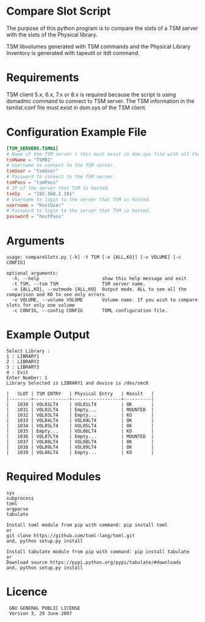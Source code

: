 # Compare Slot Script

The purpose of this python program is to compare the slots of a TSM server 
with the slots of the Physical library.

TSM libvolumes generated with TSM commands and the Physical Library Inventory 
is generated with tapeutil or itdt command.

# Requirements

TSM client 5.x, 6.x, 7.x or 8.x is required because the script is using dsmadmc command to 
connect to TSM server. 
The TSM information in the tsmlist.conf file must exist in dsm.sys of the TSM client.

# Configuration Example File
```toml
[TSM_SERVERS.TSM01]
# Name of the TSM server ( this must exist in dsm.sys file with all the STANZA information.)
tsmName = "TSM01"
# Username to connect to the TSM server.
tsmUser = "tsmUser"
# Password to connect to the TSM server.
tsmPass = "tsmPass"
# IP of the server that TSM is hosted.
tsmIp   = "192.168.1.101"
# Username to login to the server that TSM is hosted.
username = "hostUser"
# Password to login to the server that TSM is hosted.
password = "hostPass"
```

# Arguments
```
usage: compareSlots.py [-h] -t TSM [-o {ALL,KO}] [-v VOLUME] [-c CONFIG]

optional arguments:
  -h, --help                       show this help message and exit
  -t TSM, --tsm TSM                TSM server name.
  -o {ALL,KO}, --outmode {ALL,KO}  Output mode. ALL to see all the comparison and KO to see only errors
  -v VOLUME, --volume VOLUME       Volume name. If you wish to compare slots for only one volume
  -c CONFIG, --config CONFIG       TOML configuration file.
```

# Example Output
```
Select Library :
1 : LIBRARY1
2 : LIBRARY2
3 : LIBRARY3
4 : Exit
Enter Number: 1
Library Selected is LIBRARY1 and device is /dev/smc0

|   SLOT | TSM ENTRY   | Physical Entry   | Result   |
|--------+-------------+------------------+----------|
|   1030 | VOL01LT4    | VOL01LT4         | OK       |
|   1031 | VOL02LT4    | Empty...         | MOUNTED  |
|   1032 | VOL03LT4    | Empty...         | KO       |
|   1033 | VOL04LT4    | VOL04LT4         | OK       |
|   1034 | VOL05LT4    | VOL05LT4         | OK       |
|   1035 | Empty...    | VOL06LT4         | KO       |
|   1036 | VOL07LT4    | Empty...         | MOUNTED  |
|   1037 | VOL08LT4    | VOL08LT4         | OK       |
|   1038 | VOL09LT4    | VOL09LT4         | OK       |
|   1039 | VOL06LT4    | Empty...         | KO       |

```

# Required Modules
```
sys
subprocess
toml
argparse
tabulate

Install toml module from pip with command: pip install toml
or
git clone https://github.com/toml-lang/toml.git
and, python setup.py install

Install tabulate module from pip with command: pip install tabulate
or
Download source https://pypi.python.org/pypi/tabulate/#downloads
and, python setup.py install

```
# Licence
```
 GNU GENERAL PUBLIC LICENSE
 Version 3, 29 June 2007
```

